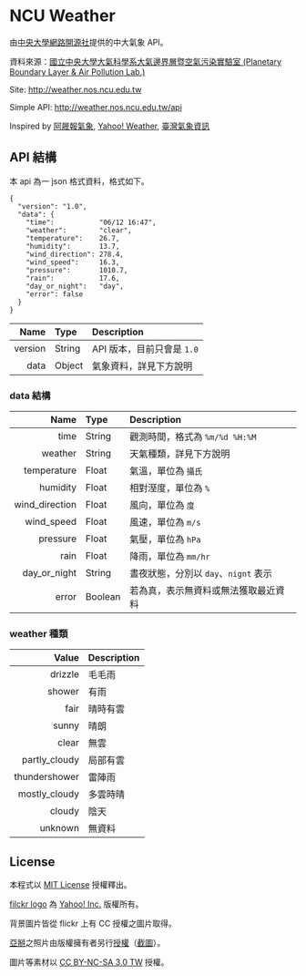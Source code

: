 # NCU Weather

由[中央大學網路開源社](http://www.nos.ncu.edu.tw)提供的中大氣象 API。

資料來源：[國立中央大學大氣科學系大氣邊界層暨空氣污染實驗室 (Planetary Boundary Layer & Air Pollution Lab.)](http://pblap.atm.ncu.edu.tw)

Site: http://weather.nos.ncu.edu.tw

Simple API: http://weather.nos.ncu.edu.tw/api

Inspired by [阿屜報氣象](https://github.com/rschiang/ntu-weather), [Yahoo! Weather](http://weather.yahoo.com), [臺灣氣象資訊](http://weather.json.tw/)

## API 結構

本 api 為一 json 格式資料，格式如下。

```
{
  "version": "1.0",
  "data": {
    "time":           "06/12 16:47",
    "weather":        "clear",
    "temperature":    26.7,
    "humidity":       13.7,
    "wind_direction": 278.4,
    "wind_speed":     16.3,
    "pressure":       1010.7,
    "rain":           17.6,
    "day_or_night":   "day",
    "error": false
  }
}
```

| Name    | Type   | Description                |
|    ---: | :---   | :---                       |
| version | String | API 版本，目前只會是 `1.0` |
| data    | Object | 氣象資料，詳見下方說明     |

### data 結構

| Name           | Type    | Description                          |
|           ---: | :---    | :---                                 |
| time           | String  | 觀測時間，格式為 `%m/%d %H:%M`       |
| weather        | String  | 天氣種類，詳見下方說明               |
| temperature    | Float   | 氣溫，單位為 `攝氏`                  |
| humidity       | Float   | 相對溼度，單位為 `%`                 |
| wind_direction | Float   | 風向，單位為 `度`                    |
| wind_speed     | Float   | 風速，單位為 `m/s`                   |
| pressure       | Float   | 氣壓，單位為 `hPa`                   |
| rain           | Float   | 降雨，單位為 `mm/hr`                 |
| day_or_night   | String  | 晝夜狀態，分別以 `day`、`nignt` 表示 |
| error          | Boolean | 若為真，表示無資料或無法獲取最近資料 |

### weather 種類

| Value         | Description |
|          ---: | :---        |
| drizzle       | 毛毛雨      |
| shower        | 有雨        |
| fair          | 晴時有雲    |
| sunny         | 晴朗        |
| clear         | 無雲        |
| partly_cloudy | 局部有雲    |
| thundershower | 雷陣雨      |
| mostly_cloudy | 多雲時晴    |
| cloudy        | 陰天        |
| unknown       | 無資料      |

## License

本程式以 [MIT License](LICENSE) 授權釋出。

[filckr logo](public/flickr@2x.png) 為 [Yahoo! Inc.](http://www.yahoo.com) 版權所有。

背景圖片皆從 flickr 上有 CC 授權之圖片取得。

[亞掰](https://www.flickr.com/photos/32655493@N06/)之照片由版權擁有者另行[授權](https://www.facebook.com/david50407/posts/1154650084557318?comment_id=1154681987887461&comment_tracking=%7B%22tn%22%3A%22R2%22%7D)（[截圖](http://i.imgur.com/QhJQcf7.png)）。

圖片等素材以 [CC BY-NC-SA 3.0 TW](http://creativecommons.org/licenses/by-nc-sa/3.0/tw/) 授權。
